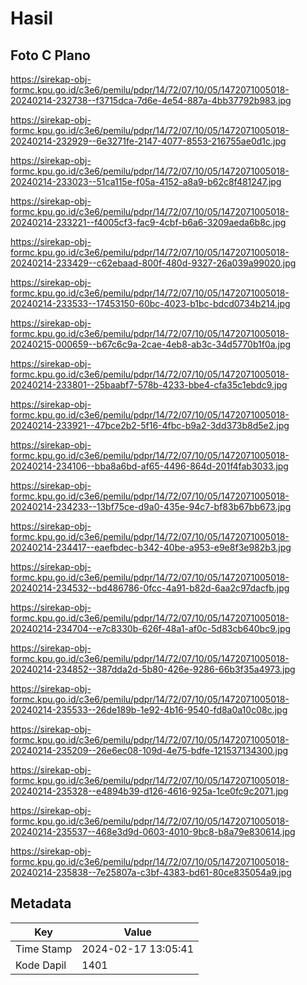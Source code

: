 # Hasil

## Foto C Plano

https://sirekap-obj-formc.kpu.go.id/c3e6/pemilu/pdpr/14/72/07/10/05/1472071005018-20240214-232738--f3715dca-7d6e-4e54-887a-4bb37792b983.jpg

https://sirekap-obj-formc.kpu.go.id/c3e6/pemilu/pdpr/14/72/07/10/05/1472071005018-20240214-232929--6e3271fe-2147-4077-8553-216755ae0d1c.jpg

https://sirekap-obj-formc.kpu.go.id/c3e6/pemilu/pdpr/14/72/07/10/05/1472071005018-20240214-233023--51ca115e-f05a-4152-a8a9-b62c8f481247.jpg

https://sirekap-obj-formc.kpu.go.id/c3e6/pemilu/pdpr/14/72/07/10/05/1472071005018-20240214-233221--f4005cf3-fac9-4cbf-b6a6-3209aeda6b8c.jpg

https://sirekap-obj-formc.kpu.go.id/c3e6/pemilu/pdpr/14/72/07/10/05/1472071005018-20240214-233429--c62ebaad-800f-480d-9327-26a039a99020.jpg

https://sirekap-obj-formc.kpu.go.id/c3e6/pemilu/pdpr/14/72/07/10/05/1472071005018-20240214-233533--17453150-60bc-4023-b1bc-bdcd0734b214.jpg

https://sirekap-obj-formc.kpu.go.id/c3e6/pemilu/pdpr/14/72/07/10/05/1472071005018-20240215-000659--b67c6c9a-2cae-4eb8-ab3c-34d5770b1f0a.jpg

https://sirekap-obj-formc.kpu.go.id/c3e6/pemilu/pdpr/14/72/07/10/05/1472071005018-20240214-233801--25baabf7-578b-4233-bbe4-cfa35c1ebdc9.jpg

https://sirekap-obj-formc.kpu.go.id/c3e6/pemilu/pdpr/14/72/07/10/05/1472071005018-20240214-233921--47bce2b2-5f16-4fbc-b9a2-3dd373b8d5e2.jpg

https://sirekap-obj-formc.kpu.go.id/c3e6/pemilu/pdpr/14/72/07/10/05/1472071005018-20240214-234106--bba8a6bd-af65-4496-864d-201f4fab3033.jpg

https://sirekap-obj-formc.kpu.go.id/c3e6/pemilu/pdpr/14/72/07/10/05/1472071005018-20240214-234233--13bf75ce-d9a0-435e-94c7-bf83b67bb673.jpg

https://sirekap-obj-formc.kpu.go.id/c3e6/pemilu/pdpr/14/72/07/10/05/1472071005018-20240214-234417--eaefbdec-b342-40be-a953-e9e8f3e982b3.jpg

https://sirekap-obj-formc.kpu.go.id/c3e6/pemilu/pdpr/14/72/07/10/05/1472071005018-20240214-234532--bd486786-0fcc-4a91-b82d-6aa2c97dacfb.jpg

https://sirekap-obj-formc.kpu.go.id/c3e6/pemilu/pdpr/14/72/07/10/05/1472071005018-20240214-234704--e7c8330b-626f-48a1-af0c-5d83cb640bc9.jpg

https://sirekap-obj-formc.kpu.go.id/c3e6/pemilu/pdpr/14/72/07/10/05/1472071005018-20240214-234852--387dda2d-5b80-426e-9286-66b3f35a4973.jpg

https://sirekap-obj-formc.kpu.go.id/c3e6/pemilu/pdpr/14/72/07/10/05/1472071005018-20240214-235533--26de189b-1e92-4b16-9540-fd8a0a10c08c.jpg

https://sirekap-obj-formc.kpu.go.id/c3e6/pemilu/pdpr/14/72/07/10/05/1472071005018-20240214-235209--26e6ec08-109d-4e75-bdfe-121537134300.jpg

https://sirekap-obj-formc.kpu.go.id/c3e6/pemilu/pdpr/14/72/07/10/05/1472071005018-20240214-235328--e4894b39-d126-4616-925a-1ce0fc9c2071.jpg

https://sirekap-obj-formc.kpu.go.id/c3e6/pemilu/pdpr/14/72/07/10/05/1472071005018-20240214-235537--468e3d9d-0603-4010-9bc8-b8a79e830614.jpg

https://sirekap-obj-formc.kpu.go.id/c3e6/pemilu/pdpr/14/72/07/10/05/1472071005018-20240214-235838--7e25807a-c3bf-4383-bd61-80ce835054a9.jpg


## Metadata

| Key        | Value               |
| ---------- | ------------------- |
| Time Stamp | 2024-02-17 13:05:41 |
| Kode Dapil | 1401                |



